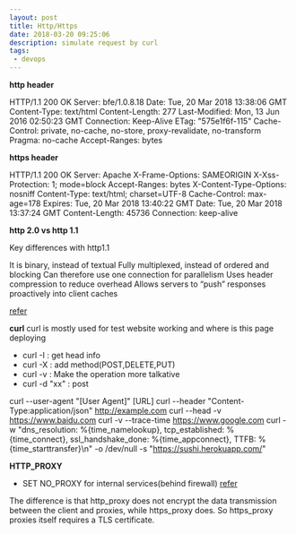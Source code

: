 ```yaml
---
layout: post
title: Http/Https
date: 2018-03-20 09:25:06
description: simulate request by curl
tags: 
 - devops
---
```


**http header**

HTTP/1.1 200 OK
Server: bfe/1.0.8.18
Date: Tue, 20 Mar 2018 13:38:06 GMT
Content-Type: text/html
Content-Length: 277
Last-Modified: Mon, 13 Jun 2016 02:50:23 GMT
Connection: Keep-Alive
ETag: "575e1f6f-115"
Cache-Control: private, no-cache, no-store, proxy-revalidate, no-transform
Pragma: no-cache
Accept-Ranges: bytes

**https header**

HTTP/1.1 200 OK
Server: Apache
X-Frame-Options: SAMEORIGIN
X-Xss-Protection: 1; mode=block
Accept-Ranges: bytes
X-Content-Type-Options: nosniff
Content-Type: text/html; charset=UTF-8
Cache-Control: max-age=178
Expires: Tue, 20 Mar 2018 13:40:22 GMT
Date: Tue, 20 Mar 2018 13:37:24 GMT
Content-Length: 45736
Connection: keep-alive


**http 2.0 vs http 1.1**

Key differences with http1.1

It is binary, instead of textual
Fully multiplexed, instead of ordered and blocking
Can therefore use one connection for parallelism
Uses header compression to reduce overhead
Allows servers to “push” responses proactively into client caches

[refer](https://www.upwork.com/hiring/development/the-http2-protocol-its-pros-cons-and-how-to-start-using-it/)

**curl**
curl is mostly used for test website working and where is this page deploying

- curl -I : get head info
- curl -X : add method(POST,DELETE,PUT)
- curl -v : Make the operation more talkative
- curl -d "xx" : post

curl --user-agent "[User Agent]" [URL]
curl --header "Content-Type:application/json" http://example.com
curl --head -v https://www.baidu.com
curl -v --trace-time https://www.google.com
curl -w "dns_resolution: %{time_namelookup}, tcp_established: %{time_connect}, ssl_handshake_done: %{time_appconnect}, TTFB: %{time_starttransfer}\n" -o /dev/null -s "https://sushi.herokuapp.com/"


**HTTP_PROXY**
- SET NO_PROXY for internal services(behind firewall) 
[refer](https://about.gitlab.com/blog/2021/01/27/we-need-to-talk-no-proxy/)

The difference is that http_proxy does not encrypt the data transmission between the client and proxies, while https_proxy does. So https_proxy proxies itself requires a TLS certificate.
